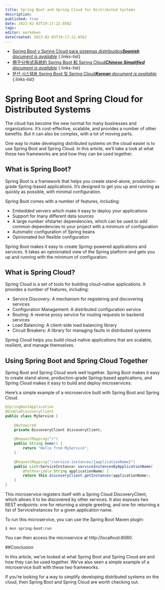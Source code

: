 ```yaml
---
title: Spring Boot and Spring Cloud for Distributed Systems
description: 
published: true
date: 2023-02-03T19:17:22.856Z
tags: 
editor: markdown
dateCreated: 2023-02-03T19:17:22.856Z
---
```


- [Spring Boot y Spring Cloud para sistemas distribuidos***Spanish** document is available*](/es/Knowledge-base/Spring-Boot/spring-boot-and-spring-cloud-for-distributed-systems)
{.links-list}
- [用于分布式系统的 Spring Boot 和 Spring Cloud***Chinese Simplified** document is available*](/zh/Knowledge-base/Spring-Boot/spring-boot-and-spring-cloud-for-distributed-systems)
{.links-list}
- [분산 시스템용 Spring Boot 및 Spring Cloud***Korean** document is available*](/ko/Knowledge-base/Spring-Boot/spring-boot-and-spring-cloud-for-distributed-systems)
{.links-list}


# Spring Boot and Spring Cloud for Distributed Systems

The cloud has become the new normal for many businesses and organizations. It’s cost-effective, scalable, and provides a number of other benefits. But it can also be complex, with a lot of moving parts.

One way to make developing distributed systems on the cloud easier is to use Spring Boot and Spring Cloud. In this article, we’ll take a look at what these two frameworks are and how they can be used together.

## What is Spring Boot?

Spring Boot is a framework that helps you create stand-alone, production-grade Spring-based applications. It’s designed to get you up and running as quickly as possible, with minimal configuration.

Spring Boot comes with a number of features, including:

- Embedded servers which make it easy to deploy your applications
- Support for many different data sources
- A large number ofstarter dependencies, which can be used to add common dependencies to your project with a minimum of configuration
- Automatic configuration of Spring beans
- Opinionated but flexible configuration

Spring Boot makes it easy to create Spring-powered applications and services. It takes an opinionated view of the Spring platform and gets you up and running with the minimum of configuration.

## What is Spring Cloud?

Spring Cloud is a set of tools for building cloud-native applications. It provides a number of features, including:

- Service Discovery: A mechanism for registering and discovering services
- Configuration Management: A distributed configuration service
- Routing: A reverse proxy service for routing requests to backend services
- Load Balancing: A client-side load balancing library
- Circuit Breakers: A library for managing faults in distributed systems

Spring Cloud helps you build cloud-native applications that are scalable, resilient, and manage themselves.

## Using Spring Boot and Spring Cloud Together

Spring Boot and Spring Cloud work well together. Spring Boot makes it easy to create stand-alone, production-grade Spring-based applications, and Spring Cloud makes it easy to build and deploy microservices.

Here’s a simple example of a microservice built with Spring Boot and Spring Cloud.

```java
@SpringBootApplication
@EnableDiscoveryClient
public class MyService {
    
    @Autowired
    private DiscoveryClient discoveryClient;
    
    @RequestMapping("/")
    public String home() {
        return "Hello from MyService";
    }
    
    @RequestMapping("/service-instances/{applicationName}")
    public List<ServiceInstance> serviceInstancesByApplicationName(
        @PathVariable String applicationName) {
        return this.discoveryClient.getInstances(applicationName);
    }
}
```

This microservice registers itself with a Spring Cloud DiscoveryClient, which allows it to be discovered by other services. It also exposes two REST endpoints: one for returning a simple greeting, and one for returning a list of ServiceInstances for a given application name.

To run this microservice, you can use the Spring Boot Maven plugin:

```
$ mvn spring-boot:run
```

You can then access the microservice at http://localhost:8080.

##Conclusion

In this article, we’ve looked at what Spring Boot and Spring Cloud are and how they can be used together. We’ve also seen a simple example of a microservice built with these two frameworks.

If you’re looking for a way to simplify developing distributed systems on the cloud, then Spring Boot and Spring Cloud are worth checking out.